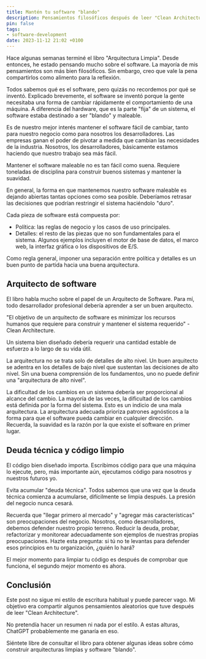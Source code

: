 ```yaml
---
title: Mantén tu software "blando"
description: Pensamientos filosóficos después de leer "Clean Architecture".
pin: false
tags:
- software-development
date: 2023-11-12 21:02 +0100
---
```

Hace algunas semanas terminé el libro "Arquitectura Limpia". Desde entonces, he estado pensando mucho sobre el software. La mayoría de mis pensamientos son más bien filosóficos. Sin embargo, creo que vale la pena compartirlos como alimento para la reflexión.

Todos sabemos qué es el software, pero quizás no recordemos por qué se inventó. Explicado brevemente, el software se inventó porque la gente necesitaba una forma de cambiar rápidamente el comportamiento de una máquina. A diferencia del hardware, que es la parte "fija" de un sistema, el software estaba destinado a ser "blando" y maleable.

Es de nuestro mejor interés mantener el software fácil de cambiar, tanto para nuestro negocio como para nosotros los desarrolladores. Las empresas ganan el poder de pivotar a medida que cambian las necesidades de la industria. Nosotros, los desarrolladores, básicamente estamos haciendo que nuestro trabajo sea más fácil.

Mantener el software maleable no es tan fácil como suena. Requiere toneladas de disciplina para construir buenos sistemas y mantener la suavidad.

En general, la forma en que mantenemos nuestro software maleable es dejando abiertas tantas opciones como sea posible. Deberíamos retrasar las decisiones que podrían restringir el sistema haciéndolo "duro".

Cada pieza de software está compuesta por:
- Política: las reglas de negocio y los casos de uso principales.
- Detalles: el resto de las piezas que no son fundamentales para el sistema. Algunos ejemplos incluyen el motor de base de datos, el marco web, la interfaz gráfica o los dispositivos de E/S.

Como regla general, imponer una separación entre política y detalles es un buen punto de partida hacia una buena arquitectura.

## Arquitecto de software
El libro habla mucho sobre el papel de un Arquitecto de Software. Para mí, todo desarrollador profesional debería aprender a ser un buen arquitecto.

"El objetivo de un arquitecto de software es minimizar los recursos humanos que requiere para construir y mantener el sistema requerido" - Clean Architecture.

Un sistema bien diseñado debería requerir una cantidad estable de esfuerzo a lo largo de su vida útil.

La arquitectura no se trata solo de detalles de alto nivel. Un buen arquitecto se adentra en los detalles de bajo nivel que sustentan las decisiones de alto nivel. Sin una buena comprensión de los fundamentos, uno no puede definir una "arquitectura de alto nivel".

La dificultad de los cambios en un sistema debería ser proporcional al alcance del cambio. La mayoría de las veces, la dificultad de los cambios está definida por la forma del sistema. Esto es un indicio de una mala arquitectura. La arquitectura adecuada prioriza patrones agnósticos a la forma para que el software pueda cambiar en cualquier dirección. Recuerda, la suavidad es la razón por la que existe el software en primer lugar.

## Deuda técnica y código limpio
El código bien diseñado importa. Escribimos código para que una máquina lo ejecute, pero, más importante aún, ejecutamos código para nosotros y nuestros futuros yo.

Evita acumular "deuda técnica". Todos sabemos que una vez que la deuda técnica comienza a acumularse, difícilmente se limpia después. La presión del negocio nunca cesará.

Recuerda que "llegar primero al mercado" y "agregar más características" son preocupaciones del negocio. Nosotros, como desarrolladores, debemos defender nuestro propio terreno. Reducir la deuda, probar, refactorizar y monitorear adecuadamente son ejemplos de nuestras propias preocupaciones. Hazte esta pregunta: si tú no te levantas para defender esos principios en tu organización, ¿quién lo hará?

El mejor momento para limpiar tu código es después de comprobar que funciona, el segundo mejor momento es ahora.

## Conclusión
Este post no sigue mi estilo de escritura habitual y puede parecer vago. Mi objetivo era compartir algunos pensamientos aleatorios que tuve después de leer "Clean Architecture".

No pretendía hacer un resumen ni nada por el estilo. A estas alturas, ChatGPT probablemente me ganaría en eso.

Siéntete libre de consultar el libro para obtener algunas ideas sobre cómo construir arquitecturas limpias y software "blando".